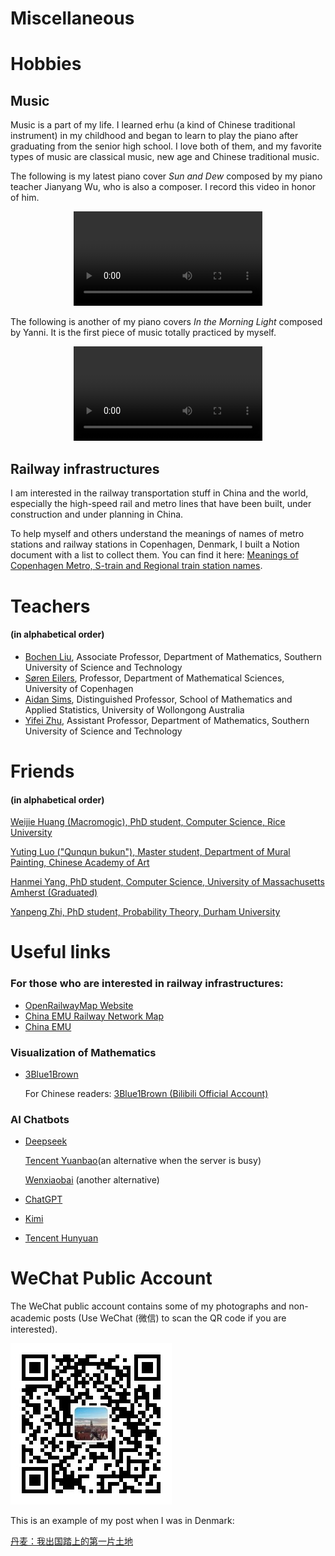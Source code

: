 # Miscellaneous



# Hobbies
## Music
Music is a part of my life. I learned erhu (a kind of Chinese traditional instrument) in my childhood and began to learn to play the piano after graduating from the senior high school. I love both of them, and my favorite types of music are classical music, new age and Chinese traditional music.

The following is my latest piano cover *Sun and Dew* composed by my piano teacher Jianyang Wu, who is also a composer. I record this video in honor of him.

<div style="text-align: center;">
<video src="/music/piano_Sun_and_Dew.MP4" controls style="width: 60%; height: auto; max-width: 640px; max-height: 360px;">
  Your browser does not support the video tag.
</video>
</div>

The following is another of my piano covers *In the Morning Light* composed by Yanni. It is the first piece of music totally practiced by myself.

<div style="text-align: center;">
<video src="/music/piano_In_the_Morning_Light.MP4" controls style="width: 60%; height: auto; max-width: 640px; max-height: 360px;">
  Your browser does not support the video tag.
</video>
</div>

## Railway infrastructures
I am interested in the railway transportation stuff in China and the world, especially the high-speed rail and metro lines that have been built, under construction and under planning in China.

To help myself and others understand the meanings of names of metro stations and railway stations in Copenhagen, Denmark, I built a Notion document with a list to collect them.
You can find it here: [Meanings of Copenhagen Metro, S-train and Regional train station names](https://www.notion.so/Meanings-of-Copenhagen-Metro-S-train-Regional-train-Inter-city-train-and-Local-train-station-nam-e2a154e226c54a1f9851e359c6d76eb8?pvs=4).

# Teachers
#### (in alphabetical order)
- [Bochen Liu](http://www.sustech.edu.cn/en/faculties/liubochen.html), Associate Professor, Department of Mathematics, Southern University of Science and Technology
- [Søren Eilers](http://web.math.ku.dk/~eilers/), Professor, Department of Mathematical Sciences, University of Copenhagen
- [Aidan Sims](https://www.aidansims.com/), Distinguished Professor, School of Mathematics and Applied Statistics, University of Wollongong Australia
- [Yifei Zhu](https://yifeizhu.github.io/), Assistant Professor, Department of Mathematics, Southern University of Science and Technology

# Friends
#### (in alphabetical order)
[Weijie Huang (Macromogic), PhD student, Computer Science, Rice University](https://macromogic.xyz/)

[Yuting Luo ("Qunqun bukun"), Master student, Department of Mural Painting, Chinese Academy of Art](https://www.xiaohongshu.com/user/profile/5ea525200000000001003a21?xhsshare=CopyLink&appuid=5c76637a000000001201d527&apptime=1714288439)

[Hanmei Yang, PhD student, Computer Science, University of Massachusetts Amherst (Graduated)](https://hanmei.netlify.app/)

[Yanpeng Zhi, PhD student, Probability Theory, Durham University](https://www.durham.ac.uk/staff/yanpeng-zhi/)

# Useful links
### For those who are interested in railway infrastructures:
- [OpenRailwayMap Website](https://www.openrailwaymap.org/)
- [China EMU Railway Network Map](https://china-emu.cn/img/RailMaps/HSR/Map.html)
- [China EMU](https://www.china-emu.cn/en/)

### Visualization of Mathematics
- [3Blue1Brown](https://www.3blue1brown.com/)
    
    For Chinese readers: [3Blue1Brown (Bilibili Official Account)](https://space.bilibili.com/88461692?spm_id_from=333.337.0.0)

### AI Chatbots
-  [Deepseek](https://chat.deepseek.com/)
    
    [Tencent Yuanbao](https://yuanbao.tencent.com/)(an alternative when the server is busy)
    
    [Wenxiaobai](https://www.wenxiaobai.com/chat/) (another alternative)

- [ChatGPT](https://chat.openai.com/)

- [Kimi](https://kimi.moonshot.cn/)

- [Tencent Hunyuan](https://hunyuan.tencent.com/)


# WeChat Public Account
The WeChat public account contains some of my photographs and non-academic posts (Use WeChat (微信) to scan the QR code if you are interested).

![QR code](/qrcode_wechat_public_account.jpg)

This is an example of my post when I was in Denmark:

[丹麦：我出国踏上的第一片土地](https://mp.weixin.qq.com/s/MP0EGCs2raqJc9FJPGnt0g)
